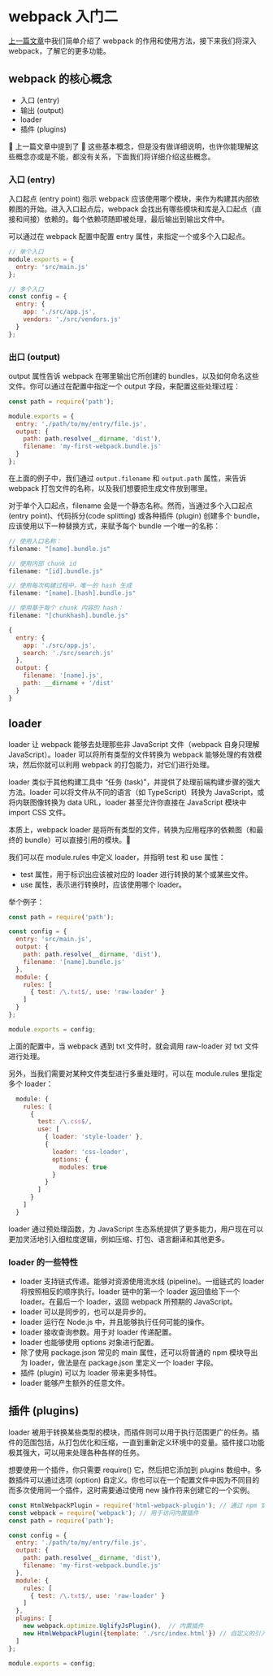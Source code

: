 # webpack 入门二

[上一篇文章](./webpack_1.md)中我们简单介绍了 webpack 的作用和使用方法，接下来我们将深入 webpack，了解它的更多功能。

## webpack 的核心概念

* 入口 (entry)
* 输出 (output)
* loader
* 插件 (plugins)

 上一篇文章中提到了  这些基本概念，但是没有做详细说明，也许你能理解这些概念亦或是不能，都没有关系，下面我们将详细介绍这些概念。

### 入口 (entry)

入口起点 (entry point) 指示 webpack 应该使用哪个模块，来作为构建其内部依赖图的开始。进入入口起点后，webpack 会找出有哪些模块和库是入口起点（直接和间接）依赖的。每个依赖项随即被处理，最后输出到输出文件中。

可以通过在 webpack 配置中配置 entry 属性，来指定一个或多个入口起点。

```JavaScript
// 单个入口
module.exports = {
  entry: 'src/main.js'
};

// 多个入口
const config = {
  entry: {
    app: './src/app.js',
    vendors: './src/vendors.js'
  }
};
```

### 出口 (output)

output 属性告诉 webpack 在哪里输出它所创建的 bundles，以及如何命名这些文件。你可以通过在配置中指定一个 output 字段，来配置这些处理过程：

```JavaScript
const path = require('path');

module.exports = {
  entry: './path/to/my/entry/file.js',
  output: {
    path: path.resolve(__dirname, 'dist'),
    filename: 'my-first-webpack.bundle.js'
  }
};
```

在上面的例子中，我们通过 `output.filename` 和 `output.path` 属性，来告诉 webpack 打包文件的名称，以及我们想要把生成文件放到哪里。

对于单个入口起点，filename 会是一个静态名称。然而，当通过多个入口起点 (entry point)、代码拆分(code splitting) 或各种插件 (plugin) 创建多个 bundle，应该使用以下一种替换方式，来赋予每个 bundle 一个唯一的名称：

```JavaScript
// 使用入口名称：
filename: "[name].bundle.js"

// 使用内部 chunk id
filename: "[id].bundle.js"

// 使用每次构建过程中，唯一的 hash 生成
filename: "[name].[hash].bundle.js"

// 使用基于每个 chunk 内容的 hash：
filename: "[chunkhash].bundle.js"
```

```JavaScript
{
  entry: {
    app: './src/app.js',
    search: './src/search.js'
  },
  output: {
    filename: '[name].js',
    path: __dirname + '/dist'
  }
}
```

## loader

loader 让 webpack 能够去处理那些非 JavaScript 文件（webpack 自身只理解 JavaScript）。loader 可以将所有类型的文件转换为 webpack 能够处理的有效模块，然后你就可以利用 webpack 的打包能力，对它们进行处理。

loader 类似于其他构建工具中 “任务 (task)”，并提供了处理前端构建步骤的强大方法。loader 可以将文件从不同的语言（如 TypeScript）转换为 JavaScript，或将内联图像转换为 data URL，loader 甚至允许你直接在 JavaScript 模块中 import CSS 文件。

本质上，webpack loader 是将所有类型的文件，转换为应用程序的依赖图（和最终的 bundle）可以直接引用的模块。

我们可以在 module.rules 中定义 loader，并指明 test 和 use 属性：

* test 属性，用于标识出应该被对应的 loader 进行转换的某个或某些文件。
* use 属性，表示进行转换时，应该使用哪个 loader。

举个例子：

```JavaScript
const path = require('path');

const config = {
  entry: 'src/main.js',
  output: {
    path: path.resolve(__dirname, 'dist'),
    filename: '[name].bundle.js'
  },
  module: {
    rules: [
      { test: /\.txt$/, use: 'raw-loader' }
    ]
  }
};

module.exports = config;
```

上面的配置中，当 webpack 遇到 txt 文件时，就会调用 raw-loader 对 txt 文件进行处理。

另外，当我们需要对某种文件类型进行多重处理时，可以在 module.rules 里指定多个 loader：

```JavaScript
  module: {
    rules: [
      {
        test: /\.css$/,
        use: [
          { loader: 'style-loader' },
          {
            loader: 'css-loader',
            options: {
              modules: true
            }
          }
        ]
      }
    ]
  }
```

loader 通过预处理函数，为 JavaScript 生态系统提供了更多能力，用户现在可以更加灵活地引入细粒度逻辑，例如压缩、打包、语言翻译和其他更多。

### loader 的一些特性

* loader 支持链式传递。能够对资源使用流水线 (pipeline)。一组链式的 loader 将按照相反的顺序执行。loader 链中的第一个 loader 返回值给下一个 loader。在最后一个 loader，返回 webpack 所预期的 JavaScript。
* loader 可以是同步的，也可以是异步的。
* loader 运行在 Node.js 中，并且能够执行任何可能的操作。
* loader 接收查询参数。用于对 loader 传递配置。
* loader 也能够使用 options 对象进行配置。
* 除了使用 package.json 常见的 main 属性，还可以将普通的 npm 模块导出为 loader，做法是在 package.json 里定义一个 loader 字段。
* 插件 (plugin) 可以为 loader 带来更多特性。
* loader 能够产生额外的任意文件。

## 插件 (plugins)

loader 被用于转换某些类型的模块，而插件则可以用于执行范围更广的任务。插件的范围包括，从打包优化和压缩，一直到重新定义环境中的变量。插件接口功能极其强大，可以用来处理各种各样的任务。

想要使用一个插件，你只需要 require() 它，然后把它添加到 plugins 数组中。多数插件可以通过选项 (option) 自定义。你也可以在一个配置文件中因为不同目的而多次使用同一个插件，这时需要通过使用 new 操作符来创建它的一个实例。

```JavaScript
const HtmlWebpackPlugin = require('html-webpack-plugin'); // 通过 npm 安装
const webpack = require('webpack'); // 用于访问内置插件
const path = require('path');

const config = {
  entry: './path/to/my/entry/file.js',
  output: {
    path: path.resolve(__dirname, 'dist'),
    filename: 'my-first-webpack.bundle.js'
  },
  module: {
    rules: [
      { test: /\.txt$/, use: 'raw-loader' }
    ]
  },
  plugins: [
    new webpack.optimize.UglifyJsPlugin(),  // 内置插件
    new HtmlWebpackPlugin({template: './src/index.html'}) // 自定义的引入插件
  ]
};

module.exports = config;
```
